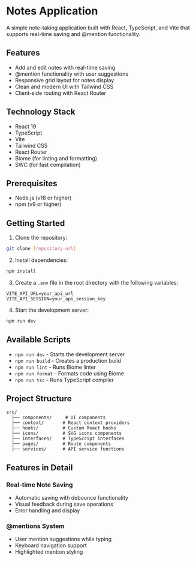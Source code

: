 # Notes Application

A simple note-taking application built with React, TypeScript, and Vite that supports real-time saving and @mention functionality.

## Features

- Add and edit notes with real-time saving
- @mention functionality with user suggestions
- Responsive grid layout for notes display
- Clean and modern UI with Tailwind CSS
- Client-side routing with React Router

## Technology Stack

- React 19
- TypeScript
- Vite
- Tailwind CSS
- React Router
- Biome (for linting and formatting)
- SWC (for fast compilation)

## Prerequisites

- Node.js (v18 or higher)
- npm (v9 or higher)

## Getting Started

1. Clone the repository:
```bash
git clone [repository-url]
```

2. Install dependencies:
```bash
npm install
```

3. Create a `.env` file in the root directory with the following variables:
```
VITE_API_URL=your_api_url
VITE_API_SESSION=your_api_session_key
```

4. Start the development server:
```bash
npm run dev
```

## Available Scripts

- `npm run dev` - Starts the development server
- `npm run build` - Creates a production build
- `npm run lint` - Runs Biome linter
- `npm run format` - Formats code using Biome
- `npm run tsc` - Runs TypeScript compiler

## Project Structure

```
src/
  ├── components/     # UI components
  ├── context/       # React context providers
  ├── hooks/         # Custom React hooks
  ├── icons/         # SVG icons components
  ├── interfaces/    # TypeScript interfaces
  ├── pages/         # Route components
  ├── services/      # API service functions
```

## Features in Detail

### Real-time Note Saving
- Automatic saving with debounce functionality
- Visual feedback during save operations
- Error handling and display

### @mentions System
- User mention suggestions while typing
- Keyboard navigation support
- Highlighted mention styling